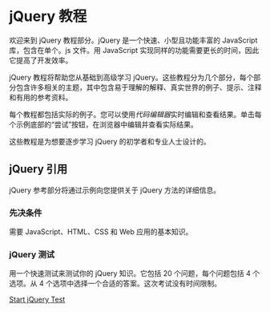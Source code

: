 # jQuery 教程



欢迎来到 jQuery 教程部分。jQuery 是一个快速、小型且功能丰富的 JavaScript 库，包含在单个。js 文件。用 JavaScript 实现同样的功能需要更长的时间，因此它提高了开发效率。

jQuery 教程将帮助您从基础到高级学习 jQuery。这些教程分为几个部分，每个部分包含许多相关的主题，其中包含易于理解的解释、真实世界的例子、提示、注释和有用的参考资料。

每个教程都包括实际的例子。您可以使用*代码编辑器*实时编辑和查看结果。单击每个示例底部的“尝试”按钮，在浏览器中编辑并查看实际结果。

这些教程是为想要逐步学习 jQuery 的初学者和专业人士设计的。

## jQuery 引用

jQuery 参考部分将通过示例向您提供关于 jQuery 方法的详细信息。

### 先决条件

需要 JavaScript、HTML、CSS 和 Web 应用的基本知识。

### jQuery 测试

用一个快速测试来测试你的 jQuery 知识。它包括 20 个问题，每个问题包括 4 个选项。从 4 个选项中选择一个合适的答案。这次考试没有时间限制。

[Start jQuery Test](/online-test/jQuery-test)